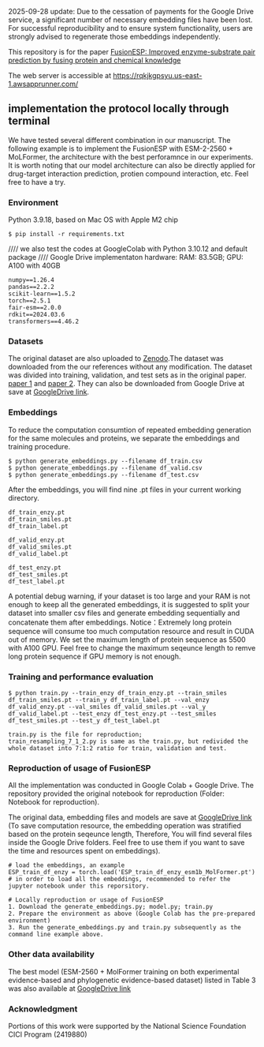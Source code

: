 2025-09-28 update: Due to the cessation of payments for the Google Drive service, a significant number of necessary embedding files have been lost. For successful reproducibility and to ensure system functionality, users are strongly advised to regenerate those embeddings independently.

This repository is for the paper [FusionESP: Improved enzyme-substrate pair prediction by fusing protein and chemical knowledge](https://www.biorxiv.org/content/10.1101/2024.08.13.607829v2)

The web server is accessible at https://rqkjkgpsyu.us-east-1.awsapprunner.com/

## implementation the protocol locally through terminal
We have tested several different combination in our manuscript. The following example is to implement the FusionESP with ESM-2-2560	+ MoLFormer, the architecture with the best perforamnce in our experiments. 
It is worth noting that our model architecture can also be directly applied for drug-target interaction prediction, protien compound interaction, etc. Feel free to have a try.

### Environment 
Python 3.9.18, based on Mac OS with Apple M2 chip 
```
$ pip install -r requirements.txt
```
//// we also test the codes at GoogleColab with Python 3.10.12 and default package 
//// Google Drive implementaton hardware: RAM: 83.5GB; GPU: A100 with 40GB
```
numpy==1.26.4
pandas==2.2.2
scikit-learn==1.5.2
torch==2.5.1
fair-esm==2.0.0
rdkit==2024.03.6
transformers==4.46.2
```
### Datasets
The original dataset are also uploaded to [Zenodo](https://zenodo.org/records/13891018).The dataset was downloaded from the our references without any modification. The dataset was divided into training, validation, and test sets as in the original paper. [paper 1](https://www.nature.com/articles/s41467-023-38347-2) and [paper 2](https://journals.plos.org/ploscompbiol/article?id=10.1371/journal.pcbi.1012100). They can also be downloaded from Google Drive at save at [GoogleDrive link](https://drive.google.com/drive/folders/1op-L1iG55gGDhSCCXT9z62c9kJhoQ769?usp=drive_link).

### Embeddings 
To reduce the computation consumtion of repeated embedding generation for the same molecules and proteins, we separate the embeddings and training procedure.
```
$ python generate_embeddings.py --filename df_train.csv
$ python generate_embeddings.py --filename df_valid.csv
$ python generate_embeddings.py --filename df_test.csv
```
After the embeddings, you will find nine .pt files in your current working directory.

```
df_train_enzy.pt 
df_train_smiles.pt
df_train_label.pt 

df_valid_enzy.pt 
df_valid_smiles.pt 
df_valid_label.pt 

df_test_enzy.pt 
df_test_smiles.pt 
df_test_label.pt
```
A potential debug warning, if your dataset is too large and your RAM is not enough to keep all the generated embeddings, it is suggested to split your dataset into smaller csv files and generate embedding sequentially and concatenate them after embeddings. 
Notice：Extremely long protein sequence will consume too much computation resource and result in CUDA out of memory. We set the maximum length of protein sequence as 5500 with A100 GPU. Feel free to change the maximum seqeunce length to remve long protein sequence if GPU memory is not enough. 

### Training and performance evaluation

```
$ python train.py --train_enzy df_train_enzy.pt --train_smiles df_train_smiles.pt --train_y df_train_label.pt --val_enzy df_valid_enzy.pt --val_smiles df_valid_smiles.pt --val_y df_valid_label.pt --test_enzy df_test_enzy.pt --test_smiles df_test_smiles.pt --test_y df_test_label.pt
```
```
train.py is the file for reproduction;
train_resampling_7_1_2.py is same as the train.py, but redivided the whole dataset into 7:1:2 ratio for train, validation and test.
```

### Reproduction of usage of FusionESP
All the implementation was conducted in Google Colab + Google Drive. The repository provided the original notebook for reproduction (Folder: Notebook for reproduction). 

The original data, embedding files and models are save at [GoogleDrive link](https://drive.google.com/drive/folders/1op-L1iG55gGDhSCCXT9z62c9kJhoQ769?usp=drive_link) (To save computation resource, the embedding operation was stratified based on the protein seqeunce length, Therefore, You will find several files inside the Google Drive folders. Feel free to use them if you want to save the time and resources spent on embeddings).
```
# load the embeddings, an example
ESP_train_df_enzy = torch.load('ESP_train_df_enzy_esm1b_MolFormer.pt')
# in order to load all the embeddings, recommended to refer the jupyter notebook under this reporsitory.
```


```
# Locally reproduction or usage of FusionESP
1. Download the generate_embeddings.py; model.py; train.py
2. Prepare the environment as above (Google Colab has the pre-prepared environment)
3. Run the generate_embeddings.py and train.py subsequently as the command line example above. 
```


### Other data availability
The best model (ESM-2560 + MolFormer training on both experimental evidence-based and phylogenetic evidence-based dataset) listed in Table 3 was also available at [GoogleDrive link](https://drive.google.com/drive/folders/1op-L1iG55gGDhSCCXT9z62c9kJhoQ769?usp=drive_link)

### Acknowledgment
Portions of this work were supported by the National Science Foundation CICI Program (2419880)
